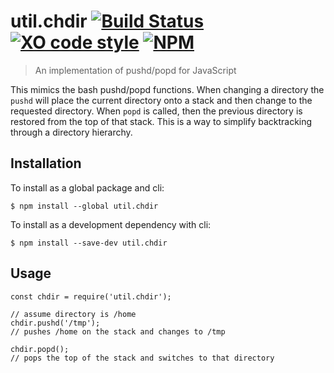 # util.chdir [![Build Status](https://travis-ci.org/jmquigley/util.chdir.svg?branch=master)](https://travis-ci.org/jmquigley/util.chdir) [![XO code style](https://img.shields.io/badge/code_style-XO-5ed9c7.svg)](https://github.com/sindresorhus/xo) [![NPM](https://img.shields.io/badge/npm-v0.0.2-blue.svg)](https://www.npmjs.com/package/meshwork)

> An implementation of pushd/popd for JavaScript

This mimics the bash pushd/popd functions.  When changing a directory the `pushd` will place the current directory onto a stack and then change to the requested directory.  When `popd` is called, then the previous directory is restored from the top of that stack.  This is a way to simplify backtracking through a directory hierarchy.

## Installation

To install as a global package and cli:
```
$ npm install --global util.chdir
```

To install as a development dependency with cli:
```
$ npm install --save-dev util.chdir
```

## Usage

    const chdir = require('util.chdir');
    
    // assume directory is /home
    chdir.pushd('/tmp');
    // pushes /home on the stack and changes to /tmp
    
    chdir.popd();
    // pops the top of the stack and switches to that directory

